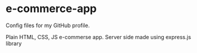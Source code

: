 # e-commerce-app
Config files for my GitHub profile.

Plain HTML, CSS, JS e-commerse app. Server side made using express.js library
